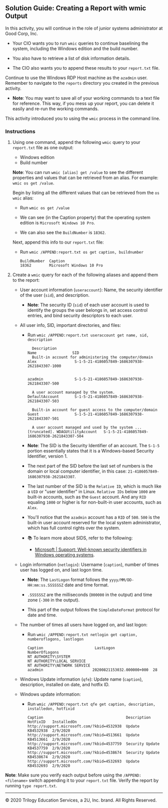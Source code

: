 ## Solution Guide: Creating a Report with wmic Output

In this activity, you will continue in the role of junior systems administrator at Good Corp, Inc.

- Your CIO wants you to run `wmic` queries to continue baselining the system, including the Windows edition and the build number.

- You also have to retrieve a list of disk information details.  

- The CIO also wants you to append these results to your `report.txt` file.

Continue to use the Windows RDP Host machine as the `azadmin` user. Remember to navigate to the `reports` directory you created in the previous activity.

- **Note**: You may want to save all of your working commands to a text file for reference. This way, if you mess up your report, you can delete it easily and re-run the working commands.

This activity introduced you to using the `wmic` process in the command line. 

### Instructions

1. Using one command, append the following `wmic` query to your `report.txt` file as one output:

     - Windows edition
     - Build number

     **Note**: You can run `wmic [alias] get /value` to see the different properties and values that can be retrieved from an alias. For example: `wmic os get /value`. 

   Begin by listing all the different values that can be retrieved from the `os` `wmic` alias:

    - Run `wmic os get /value`

    - We can see (in the Caption property) that the operating system edition is `Microsoft Windows 10 Pro`.

    - We can also see the `BuildNumber` is `18362`.

    Next, append this info to our `report.txt` file:

    - Run `wmic /APPEND:report.txt os get caption, buildnumber`

      ```console
      BuildNumber  Caption
      18362        Microsoft Windows 10 Pro
      ```

2. Create a `wmic` query for each of the following aliases and append them to the report:

    - User account information (`useraccount`): Name, the security identifier of the user (`sid`), and description.

        - **Note**: The security ID (`sid`) of each user account is used to identify the groups the user belongs in, set access control entries, and bind security descriptors to each user.


    - All user info, SID, important directories, and files:

      - Run `wmic /APPEND:report.txt useraccount get name, sid, description`

        ```
          Description                                                    Name                SID
          Built-in account for administering the computer/domain        Alex                 S-1-5-21-4186057849-1686307938-2621843307-1000

                                                                        azadmin              S-1-5-21-4186057849-1686307938-2621843307-500

          A user account managed by the system.                         DefaultAccount       S-1-5-21-4186057849-1686307938-2621843307-503

          Built-in account for guest access to the computer/domain      Guest                S-1-5-21-4186057849-1686307938-2621843307-501
                                                                        
          A user account managed and used by the system ...[truncated]. WDAGUtilityAccount   S-1-5-21-4186057849-1686307938-2621843307-504
        ```

      - **Note**: The SID is the Security Identifier of an account. The `S-1-5` portion essentially states that it is a Windows-based Security Identifier, version 1. 

      - The next part of the SID before the last set of numbers is the domain or local computer identifier, in this case: `21-4186057849-1686307938-2621843307`. 
      
      - The last number of the SID is the `Relative ID`, which is much like a `UID` or "user identifier" in Linux. `Relative IDs` below `1000` are built-in accounts, such as the `Guest` account. And any `RID` equaling `1000` or higher is for non-built-in user accounts, such as `Alex`.

      - You'll notice that the `azadmin` account has a `RID` of `500`. `500` is the built-in user account reserved for the local system administrator, which has full control rights over the system. 

      - :books: To learn more about SIDS, refer to the following:  
      
        - [Microsoft | Support: Well-known security identifiers in Windows operating systems](https://support.microsoft.com/en-us/help/243330/well-known-security-identifiers-in-windows-operating-systems).

    - Login information (`netlogin`): Username (`caption`), number of times user has logged on, and last logon time.

        - **Note**:  The `LastLogon` format follows the `yyyy/MM/DD-HH:mm:ss.SSSSSSZ` date and time format. 

         - `.SSSSSSZ` are the milliseconds (`000000` in the output) and time zone (`-300` in the output). 

        - This part of the output follows the `SimpleDateFormat` protocol for date and time.

    - The number of times all users have logged on, and last logon:

        - Run `wmic /APPEND:report.txt netlogin get caption, numberoflogons, lastlogon`

          ```
          Caption                       LastLogon                  NumberOfLogons
          NT AUTHORITY\SYSTEM
          NT AUTHORITY\LOCAL SERVICE
          NT AUTHORITY\NETWORK SERVICE
          azadmin                      20200821153032.000000+000  28
          ```

    - Windows Update information (`qfe`): Update name (`caption`), description, installed on date, and hotfix ID. 

    - Windows update information:

      - Run `wmic /APPEND:report.txt qfe get caption, description, installedon, hotfixid`

          ```
        Caption                                     Description      HotFixID   InstalledOn
        http://support.microsoft.com/?kbid=4532938  Update           KB4532938  2/9/2020
        http://support.microsoft.com/?kbid=4513661  Update           KB4513661  2/9/2020
        http://support.microsoft.com/?kbid=4537759  Security Update  KB4537759  2/9/2020
        http://support.microsoft.com/?kbid=4538674  Security Update  KB4538674  2/9/2020
        http://support.microsoft.com/?kbid=4532693  Update           KB4532693  2/9/2020
          ```

**Note**: Make sure you verify each output before using the `/APPEND:<filename>` switch appending it to your `report.txt` file.
Verify the report by running `type report.txt`. 

----

© 2020 Trilogy Education Services, a 2U, Inc. brand. All Rights Reserved.
